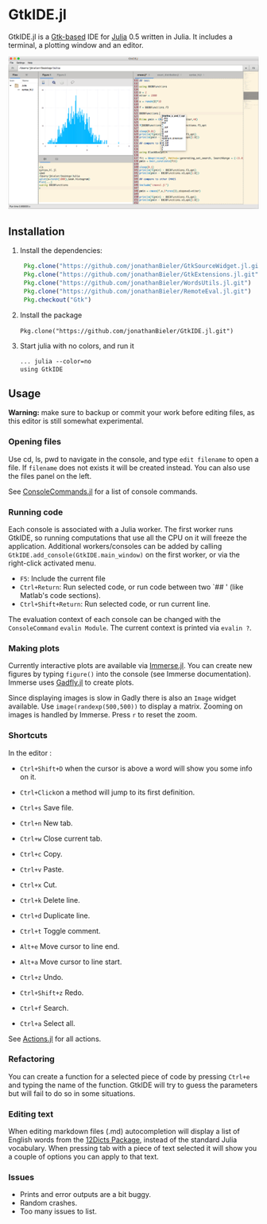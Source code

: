 # GtkIDE.jl
GtkIDE.jl is a [Gtk-based](https://github.com/JuliaLang/Gtk.jl) IDE for [Julia](https://github.com/JuliaLang/julia) 0.5 written in Julia. It includes a terminal, a plotting window and an editor.

![screenshot](data/GtkIDE.png)

## Installation

1. Install the dependencies:

    ```julia
     Pkg.clone("https://github.com/jonathanBieler/GtkSourceWidget.jl.git")
     Pkg.clone("https://github.com/jonathanBieler/GtkExtensions.jl.git")
     Pkg.clone("https://github.com/jonathanBieler/WordsUtils.jl.git")
     Pkg.clone("https://github.com/jonathanBieler/RemoteEval.jl.git")
     Pkg.checkout("Gtk")
     ```

2. Install the package

    `Pkg.clone("https://github.com/jonathanBieler/GtkIDE.jl.git")`
    
3. Start julia with no colors, and run it

    ```
    ... julia --color=no
    using GtkIDE
    ```
    
## Usage
 
**Warning:** make sure to backup or commit your work before editing files, as this editor is
still somewhat experimental. 

### Opening files

Use cd, ls, pwd to navigate in the console, and type `edit filename` to open a file. 
If `filename` does not exists it will be created instead. You can also use the files panel on the left.

See [ConsoleCommands.jl](src/ConsoleCommands.jl) for a list of console commands.

### Running code

Each console is associated with a Julia worker. The first worker runs GtkIDE, so running 
computations that use all the CPU on it will freeze the application. Additional workers/consoles can be
added by calling `GtkIDE.add_console(GtkIDE.main_window)` on the first worker, or via the right-click activated menu.

- `F5`: Include the current file
- `Ctrl+Return`: Run selected code, or run code between two `## ' (like Matlab's code sections).
- `Ctrl+Shift+Return`: Run selected code, or run current line.

The evaluation context of each console can be changed with the `ConsoleCommand` `evalin Module`.
The current context is printed via `evalin ?`.

### Making plots

Currently interactive plots are available via [Immerse.jl](https://github.com/JuliaGraphics/Immerse.jl).
You can create new figures by typing `figure()` into the console (see Immerse documentation).
Immerse uses [Gadfly.jl](https://github.com/dcjones/Gadfly.jl) to create plots.

Since displaying images is slow in Gadly there is also an `Image` widget available.
Use `image(randexp(500,500))` to display a matrix. Zooming on images is handled by Immerse. 
Press `r` to reset the zoom.

### Shortcuts

In the editor :

- `Ctrl+Shift+D` when the cursor is above a word will show you some info on it.
- `Ctrl+Click`on a method will jump to its first definition.

- `Ctrl+s` Save file.
- `Ctrl+n` New tab.
- `Ctrl+w` Close current tab.

- `Ctrl+c` Copy.
- `Ctrl+v` Paste.
- `Ctrl+x` Cut.

- `Ctrl+k` Delete line.
- `Ctrl+d` Duplicate line.
- `Ctrl+t` Toggle comment.

- `Alt+e` Move cursor to line end.
- `Alt+a` Move cursor to line start.

- `Ctrl+z` Undo.
- `Ctrl+Shift+z` Redo.

- `Ctrl+f` Search.
- `Ctrl+a` Select all.


See [Actions.jl](src/Actions.jl) for all actions.

### Refactoring

You can create a function for a selected piece of code by pressing `Ctrl+e` and typing the name of the function. GtkIDE will try to guess
the parameters but will fail to do so in some situations.

### Editing text

When editing markdown files (.md) autocompletion will display a list of English words
from the [12Dicts Package](http://wordlist.aspell.net/12dicts/), instead of the standard Julia vocabulary.
When pressing tab with a piece of text selected it will show you a couple of options you can
apply to that text.

### Issues

- Prints and error outputs are a bit buggy.
- Random crashes.
- Too many issues to list.

